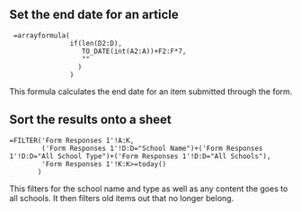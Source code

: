 ## Set the end date for an article

     =arrayformula(
                   if(len(D2:D),
                      TO_DATE(int(A2:A))+F2:F*7,
                      ""
                     )
                   )
     
This formula calculates the end date for an item submitted through the form. 

## Sort the results onto a sheet

    =FILTER('Form Responses 1'!A:K, 
            ('Form Responses 1'!D:D="School Name")+('Form Responses 1'!D:D="All School Type")+('Form Responses 1'!D:D="All Schools"),  
            'Form Responses 1'!K:K>=today()
           )
   
This filters for the school name and type as well as any content the goes to all schools. It then filters old items out that no longer belong. 
